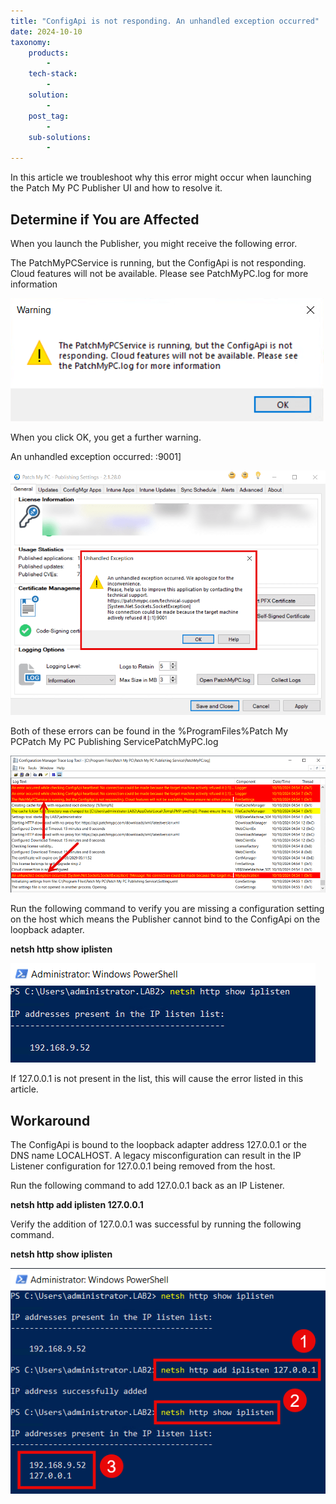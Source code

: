 ```yaml
---
title: "ConfigApi is not responding. An unhandled exception occurred"
date: 2024-10-10
taxonomy:
    products:
        - 
    tech-stack:
        - 
    solution:
        - 
    post_tag:
        - 
    sub-solutions:
        - 
---
```


In this article we troubleshoot why this error might occur when launching the Patch My PC Publisher UI and how to resolve it.

## Determine if You are Affected

When you launch the Publisher, you might receive the following error.

The PatchMyPCService is running, but the ConfigApi is not responding. Cloud features will not be available. Please see PatchMyPC.log for more information

![](/_images/ConfigApi_Error.png)

When you click OK, you get a further warning.

An unhandled exception occurred: :9001\]

![](/_images/ConfigApi_Error_UnhandledException.png)

Both of these errors can be found in the %ProgramFiles%Patch My PCPatch My PC Publishing ServicePatchMyPC.log

![](/_images/ConfigApi_Error_Log-1.png)

Run the following command to verify you are missing a configuration setting on the host which means the Publisher cannot bind to the ConfigApi on the loopback adapter.

**netsh http show iplisten**

![](/_images/ConfigApi_Error_netsh.png)

If 127.0.0.1 is not present in the list, this will cause the error listed in this article.

## Workaround

The ConfigApi is bound to the loopback adapter address 127.0.0.1 or the DNS name LOCALHOST. A legacy misconfiguration can result in the IP Listener configuration for 127.0.0.1 being removed from the host.

Run the following command to add 127.0.0.1 back as an IP Listener.

**netsh http add iplisten 127.0.0.1**

Verify the addition of 127.0.0.1 was successful by running the following command.

**netsh http show iplisten**

![](/_images/ConfigApi_Error_netshFix.png)